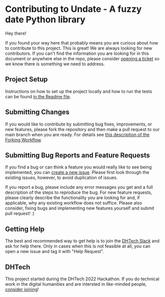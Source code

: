 # Contributing to Undate - A fuzzy date Python library


Hey there!

If you found your way here that probably means you are curious about how to contribute to this project. This is great! We are always looking for new contributors. If you can't find the information you are looking for in this document or anywhere else in the repo, please consider [opening a ticket](https://github.com/dh-tech/hackathon-2022/issues) so we know there is something we need to address.

## Project Setup
Instructions on how to set up the project locally and how to run the tests can be found [in the Readme file](README.md).

## Submitting Changes
If you would like to contribute by submitting bug fixes, improvements, or new features, please fork the repository and then make a pull request to our main branch when you are ready. For details see [this description of the Forking Workflow](https://www.atlassian.com/git/tutorials/comparing-workflows/forking-workflow).

## Submitting Bug Reports and Feature Requests
If you find a bug or can think a feature you would really like to see being implemented, you can [create a new issue](https://github.com/dh-tech/hackathon-2022/issues). Please first look through the existing issues, however, to avoid duplication of issues.

If you report a bug, please include any error messages you get and a full description of the steps to reproduce the bug. For new feature requests, please clearly describe the functionality you are looking for and, if applicable, why any existing workflow does not suffice. Please also consider, fixing bugs and implementing new features yourself and submit pull request! :) 

## Getting Help
The best and recommended way to get help is to join the [DHTech Slack](https://dh-tech.github.io/join/) and ask for help there. Only in cases when this is not feasible at all, you can open a new issue and tag it with "Help Request".  

## DHTech
This project started during the DHTech 2022 Hackathon. If you do technical work in the digital humanities and are intersted in like-minded people, [consider joining](https://dh-tech.github.io/join/)!
